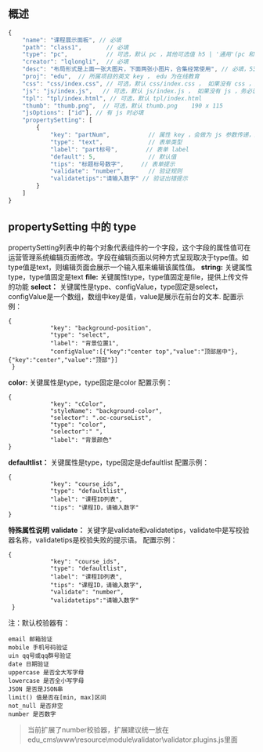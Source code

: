 ## 概述
```js
{
    "name": "课程展示面板", // 必填
    "path": "class1",       // 必填
    "type": "pc",           // 可选，默认 pc ，其他可选值 h5 | '通用'(pc 和 h5 都可以用)
    "creator": "lqlongli",  // 必填
    "desc": "布局形式是上面一张大图片，下面两张小图片，合集经常使用", // 必填，53 到 60 个汉字
    "proj": "edu",  // 所属项目的英文 key ， edu 为在线教育
    "css": "css/index.css", // 可选，默认 css/index.css ， 如果没有 css ，务必设为 "empty"， 即 "css": "empty"
    "js": "js/index.js",   // 可选，默认 js/index.js ， 如果没有 js ，务必设为 "empty"， 即 "css": "empty"
    "tpl": "tpl/index.html", // 可选，默认 tpl/index.html
    "thumb": "thumb.png",  // 可选，默认 thumb.png    190 x 115
    "jsOptions": ["id"], // 有 js 时必填
    "propertySetting": [
        {
            "key": "partNum",           // 属性 key ，会做为 js 参数传递，比如这里 partNum: 5
            "type": "text",             // 表单类型
            "label": "part标号",        // 表单 label
            "default": 5,               // 默认值
            "tips": "标题标号数字",     // 表单提示
            "validate": "number",       // 验证规则
            "validatetips":"请输入数字" // 验证出错提示
        }
    ]
}
```



## propertySetting 中的 type
propertySetting列表中的每个对象代表组件的一个字段，这个字段的属性值可在运营管理系统编辑页面修改。字段在编辑页面以何种方式呈现取决于type值。如type值是text，则编辑页面会展示一个输入框来编辑该属性值。
 __string:__ 
关键属性type，type值固定是text
 __file:__ 
关键属性type，type值固定是file，提供上传文件的功能
 __select：__ 
关键属性是type、configValue，type固定是select，configValue是一个数组，数组中key是值，value是展示在前台的文本.
配置示例：
```
{
            "key": "background-position",
            "type": "select",
            "label": "背景位置1",
            "configValue":[{"key":"center top","value":"顶部居中"}, {"key":"center","value":"顶部"}]
 }
```
 __color:__ 
关键属性是type，type固定是color
配置示例：
```
{
            "key": "cColor",
            "styleName": "background-color",
            "selector": ".oc-courseList",
            "type": "color",
            "selector":" ",
            "label": "背景颜色"
}
```
 __defaultlist：__ 
关键属性是type，type固定是defaultlist
配置示例：
```
{
            "key": "course_ids",
            "type": "defaultlist",
            "label": "课程ID列表",
            "tips": "课程ID，请输入数字"
}
```


 __特殊属性说明__ 
 __validate：__ 
关键字是validate和validatetips，validate中是写校验器名称，validatetips是校验失败的提示语。
配置示例：


``` 
{
            "key": "course_ids",
            "type": "defaultlist",
            "label": "课程ID列表",
            "tips": "课程ID，请输入数字",
            "validate": "number",
            "validatetips":"请输入数字"
 }
```


注：默认校验器有：


``` 
email 邮箱验证
mobile 手机号码验证
uin qq号或qq群号验证
date 日期验证
uppercase 是否全大写字母
lowercase 是否全小写字母
JSON 是否是JSON串
limit() 值是否在[min, max]区间
not_null 是否非空
number 是否数字
```


> 当前扩展了number校验器，扩展建议统一放在
edu_cms\www\resource\module\validator\validator.plugins.js里面
